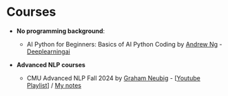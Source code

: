 # Courses

* **No programming background**:
    - AI Python for Beginners: Basics of AI Python Coding by [Andrew Ng](https://www.linkedin.com/in/andrewyng) - [Deeplearningai](https://learn.deeplearning.ai/courses/ai-python-for-beginners/lesson/1/introduction)

* **Advanced NLP courses**
    - CMU Advanced NLP Fall 2024 by [Graham Neubig](https://www.linkedin.com/in/graham-neubig-10b41616b/) - [[Youtube Playlist](https://www.youtube.com/playlist?list=PL8PYTP1V4I8D4BeyjwWczukWq9d8PNyZp)] / [My notes](../notes/CMU-Advanced-NLP-Fall-2024.md)
